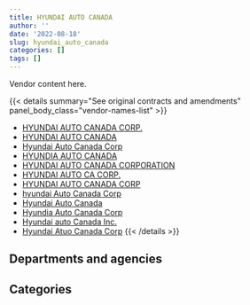 ```yaml
---
title: HYUNDAI AUTO CANADA
author: ''
date: '2022-08-18'
slug: hyundai_auto_canada
categories: []
tags: []
---
```


<script src="/rmarkdown-libs/htmlwidgets/htmlwidgets.js"></script>
<link href="/rmarkdown-libs/datatables-css/datatables-crosstalk.css" rel="stylesheet" />
<script src="/rmarkdown-libs/datatables-binding/datatables.js"></script>
<script src="/rmarkdown-libs/jquery/jquery-3.6.0.min.js"></script>
<link href="/rmarkdown-libs/dt-core-bootstrap/css/dataTables.bootstrap.min.css" rel="stylesheet" />
<link href="/rmarkdown-libs/dt-core-bootstrap/css/dataTables.bootstrap.extra.css" rel="stylesheet" />
<script src="/rmarkdown-libs/dt-core-bootstrap/js/jquery.dataTables.min.js"></script>
<script src="/rmarkdown-libs/dt-core-bootstrap/js/dataTables.bootstrap.min.js"></script>
<link href="/rmarkdown-libs/crosstalk/css/crosstalk.min.css" rel="stylesheet" />
<script src="/rmarkdown-libs/crosstalk/js/crosstalk.min.js"></script>
<script src="/rmarkdown-libs/htmlwidgets/htmlwidgets.js"></script>
<link href="/rmarkdown-libs/datatables-css/datatables-crosstalk.css" rel="stylesheet" />
<script src="/rmarkdown-libs/datatables-binding/datatables.js"></script>
<script src="/rmarkdown-libs/jquery/jquery-3.6.0.min.js"></script>
<link href="/rmarkdown-libs/dt-core-bootstrap/css/dataTables.bootstrap.min.css" rel="stylesheet" />
<link href="/rmarkdown-libs/dt-core-bootstrap/css/dataTables.bootstrap.extra.css" rel="stylesheet" />
<script src="/rmarkdown-libs/dt-core-bootstrap/js/jquery.dataTables.min.js"></script>
<script src="/rmarkdown-libs/dt-core-bootstrap/js/dataTables.bootstrap.min.js"></script>
<link href="/rmarkdown-libs/crosstalk/css/crosstalk.min.css" rel="stylesheet" />
<script src="/rmarkdown-libs/crosstalk/js/crosstalk.min.js"></script>

Vendor content here.

{{< details summary="See original contracts and amendments" panel_body_class="vendor-names-list" >}}
- [HYUNDAI AUTO CANADA CORP.](https://search.open.canada.ca/en/ct/?sort=contract_value_f%20desc&page=1&search_text=%22HYUNDAI%20AUTO%20CANADA%20CORP.%22)
- [HYUNDAI AUTO CANADA](https://search.open.canada.ca/en/ct/?sort=contract_value_f%20desc&page=1&search_text=%22HYUNDAI%20AUTO%20CANADA%22)
- [Hyundai Auto Canada Corp](https://search.open.canada.ca/en/ct/?sort=contract_value_f%20desc&page=1&search_text=%22Hyundai%20Auto%20Canada%20Corp%22)
- [HYUNDIA AUTO CANADA](https://search.open.canada.ca/en/ct/?sort=contract_value_f%20desc&page=1&search_text=%22HYUNDIA%20AUTO%20CANADA%22)
- [HYUNDAI AUTO CANADA CORPORATION](https://search.open.canada.ca/en/ct/?sort=contract_value_f%20desc&page=1&search_text=%22HYUNDAI%20AUTO%20CANADA%20CORPORATION%22)
- [HYUNDAI AUTO CA CORP.](https://search.open.canada.ca/en/ct/?sort=contract_value_f%20desc&page=1&search_text=%22HYUNDAI%20AUTO%20CA%20CORP.%22)
- [HYUNDAI AUTO CANADA CORP](https://search.open.canada.ca/en/ct/?sort=contract_value_f%20desc&page=1&search_text=%22HYUNDAI%20AUTO%20CANADA%20CORP%22)
- [hyundai Auto Canada Corp](https://search.open.canada.ca/en/ct/?sort=contract_value_f%20desc&page=1&search_text=%22hyundai%20Auto%20Canada%20Corp%22)
- [Hyundai Auto Canada](https://search.open.canada.ca/en/ct/?sort=contract_value_f%20desc&page=1&search_text=%22Hyundai%20Auto%20Canada%22)
- [Hyundia Auto Canada Corp](https://search.open.canada.ca/en/ct/?sort=contract_value_f%20desc&page=1&search_text=%22Hyundia%20Auto%20Canada%20Corp%22)
- [Hyundai auto Canada Inc.](https://search.open.canada.ca/en/ct/?sort=contract_value_f%20desc&page=1&search_text=%22Hyundai%20auto%20Canada%20Inc.%22)
- [Hyundai Atuo Canada Corp](https://search.open.canada.ca/en/ct/?sort=contract_value_f%20desc&page=1&search_text=%22Hyundai%20Atuo%20Canada%20Corp%22)
{{< /details >}}

## Departments and agencies

<div id="htmlwidget-1" style="width:100%;height:auto;" class="datatables html-widget"></div>
<script type="application/json" data-for="htmlwidget-1">{"x":{"style":"bootstrap","filter":"none","vertical":false,"data":[["<a href=\"/departments/aandc-aadnc/\">Crown-Indigenous Relations and Northern Affairs Canada<\/a>","<a href=\"/departments/cbsa-asfc/\">Canada Border Services Agency<\/a>","<a href=\"/departments/cfia-acia/\">Canadian Food Inspection Agency<\/a>","<a href=\"/departments/csc-scc/\">Correctional Service of Canada<\/a>","<a href=\"/departments/dfo-mpo/\">Fisheries and Oceans Canada<\/a>","<a href=\"/departments/dnd-mdn/\">National Defence<\/a>","<a href=\"/departments/ec/\">Environment and Climate Change Canada<\/a>","<a href=\"/departments/esdc-edsc/\">Employment and Social Development Canada<\/a>","<a href=\"/departments/hc-sc/\">Health Canada<\/a>","<a href=\"/departments/isc-sac/\">Indigenous Services Canada<\/a>","<a href=\"/departments/pc/\">Parks Canada<\/a>","<a href=\"/departments/rcmp-grc/\">Royal Canadian Mounted Police<\/a>"],[26830.65,null,413427.24,715429.92,51505.05,null,24715.8,25132.19,79115.82,79115.82,null,1078974.2],[null,112207.88,139011.63,724818.94,null,22568.7,null,53024.56,22942.39,null,null,780756.42],[null,null,null,null,null,null,null,null,null,null,22915.84,64827.74]],"container":"<table class=\"table table-striped table-hover row-border order-column display\">\n  <thead>\n    <tr>\n      <th>Department<\/th>\n      <th>2017-2018<\/th>\n      <th>2018-2019<\/th>\n      <th>2019-2020<\/th>\n    <\/tr>\n  <\/thead>\n<\/table>","options":{"order":[[3,"desc"]],"pageLength":10,"autoWidth":true,"columnDefs":[{"targets":1,"render":"function(data, type, row, meta) {\n    return type !== 'display' ? data : DTWidget.formatCurrency(data, \"$\", 2, 3, \",\", \".\", true, null);\n  }"},{"targets":2,"render":"function(data, type, row, meta) {\n    return type !== 'display' ? data : DTWidget.formatCurrency(data, \"$\", 2, 3, \",\", \".\", true, null);\n  }"},{"targets":3,"render":"function(data, type, row, meta) {\n    return type !== 'display' ? data : DTWidget.formatCurrency(data, \"$\", 2, 3, \",\", \".\", true, null);\n  }"},{"width":"16%","targets":[1,2,3]},{"className":"dt-right","targets":[1,2,3]}],"orderClasses":false}},"evals":["options.columnDefs.0.render","options.columnDefs.1.render","options.columnDefs.2.render"],"jsHooks":[]}</script>

## Categories

<div id="htmlwidget-2" style="width:100%;height:auto;" class="datatables html-widget"></div>
<script type="application/json" data-for="htmlwidget-2">{"x":{"style":"bootstrap","filter":"none","vertical":false,"data":[["<a href=\"/categories/11_defence/\">Defence<\/a>","<a href=\"/categories/5_transportation_and_logistics/\">Transportation and logistics<\/a>"],[null,2494246.69],[22568.7,1832761.82],[null,87743.58]],"container":"<table class=\"table table-striped table-hover row-border order-column display\">\n  <thead>\n    <tr>\n      <th>Category<\/th>\n      <th>2017-2018<\/th>\n      <th>2018-2019<\/th>\n      <th>2019-2020<\/th>\n    <\/tr>\n  <\/thead>\n<\/table>","options":{"order":[[3,"desc"]],"dom":"t","pageLength":30,"autoWidth":true,"columnDefs":[{"targets":1,"render":"function(data, type, row, meta) {\n    return type !== 'display' ? data : DTWidget.formatCurrency(data, \"$\", 2, 3, \",\", \".\", true, null);\n  }"},{"targets":2,"render":"function(data, type, row, meta) {\n    return type !== 'display' ? data : DTWidget.formatCurrency(data, \"$\", 2, 3, \",\", \".\", true, null);\n  }"},{"targets":3,"render":"function(data, type, row, meta) {\n    return type !== 'display' ? data : DTWidget.formatCurrency(data, \"$\", 2, 3, \",\", \".\", true, null);\n  }"},{"width":"16%","targets":[1,2,3]},{"className":"dt-right","targets":[1,2,3]}],"orderClasses":false,"lengthMenu":[10,25,30,50,100]}},"evals":["options.columnDefs.0.render","options.columnDefs.1.render","options.columnDefs.2.render"],"jsHooks":[]}</script>
